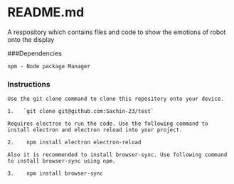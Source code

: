 # README.md


A respository which contains files and code to show the emotions of robot onto the display 

###Dependencies

    npm - Node package Manager 
### Instructions
    Use the git clone command to clone this repository onto your device.
    
    1.   `git clone git@github.com:Sachin-23/test`

    Requires electron to run the code. Use the following command to install electron and electron reload into your project.

    2.    npm install electron electron-reload

    Also it is recommended to install browser-sync. Use following command to install browser-sync using npm.

    3.    npm install browser-sync

    





